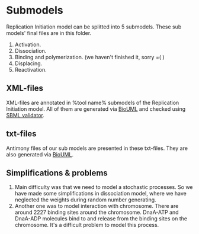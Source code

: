 # Submodels

Replication Initiation model can be splitted into 5 submodels. These sub models' final files are in this folder.

1. Activation.
2. Dissociation.
3. Binding and polymerization. (we haven't finished it, sorry =( )
4. Displacing.
5. Reactivation.

## XML-files

XML-files are annotated in %tool name% submodels of the Replication Initiation model.
All of them are generated via [BioUML](http://biouml.org) and checked using 
[SBML validator](http://sbml.org/Facilities/Validator/).

## txt-files

Antimony files of our sub models are presented in these txt-files. They are also generated via 
[BioUML](http://biouml.org).

## Simplifications & problems

1. Main difficulty was that we need to model a stochastic processes. So we have made some simplifications in dissociation model, where we have neglected the weights during random number generating.
2. Another one was to model interaction with chromosome. There are around 2227 binding sites around the chromosome. DnaA-ATP and DnaA-ADP molecules bind to and release from the binding sites on the chromosome. It's a difficult problem to model this process.
